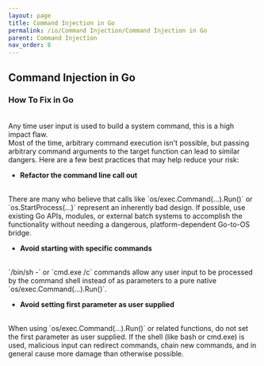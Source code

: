 ```yaml
---
layout: page
title: Command Injection in Go
permalink: /io/Command Injection/Command Injection in Go
parent: Command Injection
nav_order: 8
---
```


## Command Injection in Go


###  How To Fix in Go 
<br/>
Any time user input is used to build a system command, this is a high impact flaw.
<br/>
Most of the time, arbitrary command execution isn't possible, but passing arbitrary command arguments to the target function can lead to similar dangers. Here are a few best practices that may help reduce your risk: 

- **Refactor the command line call out** 
<br/>
There are many who believe that calls like `os/exec.Command(...).Run()` or `os.StartProcess(...)` represent an inherently bad design. 
If possible, use existing Go APIs, modules, or external batch systems to accomplish the functionality without needing a dangerous, platform-dependent Go-to-OS bridge. 

- **Avoid starting with specific commands** 
<br/>
`/bin/sh -` or `cmd.exe /c` commands allow any user input to be processed by the command shell instead of as parameters to a pure native `os/exec.Command(...).Run()`. 

- **Avoid setting first parameter as user supplied** 
<br/>
When using `os/exec.Command(...).Run()` or related functions, do not set the first parameter as user supplied. 
If the shell (like bash or cmd.exe) is used, malicious input can redirect commands, chain new commands, and in general cause more damage than otherwise possible. 